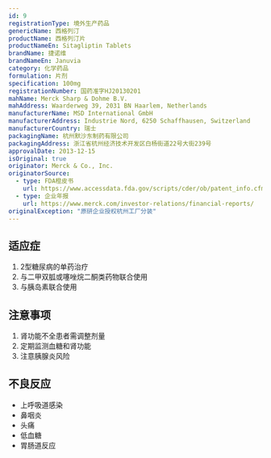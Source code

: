 ```yaml
---
id: 9
registrationType: 境外生产药品
genericName: 西格列汀
productName: 西格列汀片
productNameEn: Sitagliptin Tablets
brandName: 捷诺维
brandNameEn: Januvia
category: 化学药品
formulation: 片剂
specification: 100mg
registrationNumber: 国药准字HJ20130201
mahName: Merck Sharp & Dohme B.V.
mahAddress: Waarderweg 39, 2031 BN Haarlem, Netherlands
manufacturerName: MSD International GmbH
manufacturerAddress: Industrie Nord, 6250 Schaffhausen, Switzerland
manufacturerCountry: 瑞士
packagingName: 杭州默沙东制药有限公司
packagingAddress: 浙江省杭州经济技术开发区白杨街道22号大街239号
approvalDate: 2013-12-15
isOriginal: true
originator: Merck & Co., Inc.
originatorSource:
  - type: FDA橙皮书
    url: https://www.accessdata.fda.gov/scripts/cder/ob/patent_info.cfm?Product_No=001&Appl_No=021995
  - type: 企业年报
    url: https://www.merck.com/investor-relations/financial-reports/
originalException: "原研企业授权杭州工厂分装"
---
```


## 适应症

1. 2型糖尿病的单药治疗
2. 与二甲双胍或噻唑烷二酮类药物联合使用
3. 与胰岛素联合使用

## 注意事项

1. 肾功能不全患者需调整剂量
2. 定期监测血糖和肾功能
3. 注意胰腺炎风险

## 不良反应

- 上呼吸道感染
- 鼻咽炎
- 头痛
- 低血糖
- 胃肠道反应 